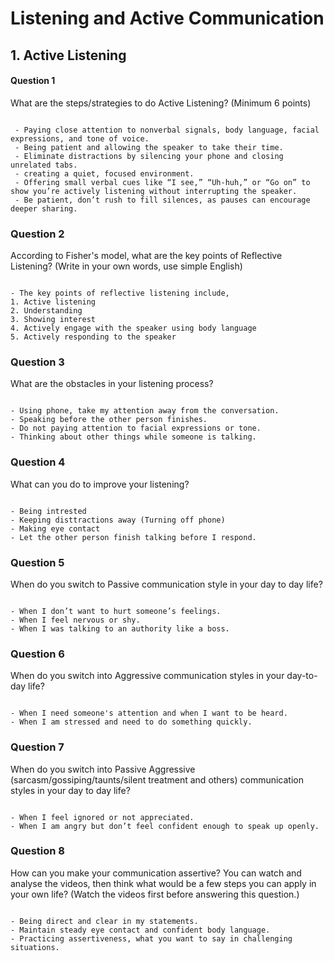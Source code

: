# Listening and Active Communication

## 1. Active Listening

#### Question 1

What are the steps/strategies to do Active Listening? (Minimum 6 points)


```text
 
 - Paying close attention to nonverbal signals, body language, facial expressions, and tone of voice.
 - Being patient and allowing the speaker to take their time.
 - Eliminate distractions by silencing your phone and closing unrelated tabs.
 - creating a quiet, focused environment.
 - Offering small verbal cues like “I see,” “Uh-huh,” or “Go on” to show you’re actively listening without interrupting the speaker.
 - Be patient, don’t rush to fill silences, as pauses can encourage deeper sharing.

```
### Question 2
According to Fisher's model, what are the key points of Reflective Listening? (Write in your own words, use simple English)

```

- The key points of reflective listening include, 
1. Active listening
2. Understanding
3. Showing interest 
4. Actively engage with the speaker using body language
5. Actively responding to the speaker

```
### Question 3

What are the obstacles in your listening process?
```

- Using phone, take my attention away from the conversation.
- Speaking before the other person finishes.
- Do not paying attention to facial expressions or tone.
- Thinking about other things while someone is talking.

```
### Question 4

What can you do to improve your listening?

```

- Being intrested
- Keeping disttractions away (Turning off phone)
- Making eye contact
- Let the other person finish talking before I respond.

```

### Question 5

When do you switch to Passive communication style in your day to day life?

```

- When I don’t want to hurt someone’s feelings.
- When I feel nervous or shy.
- When I was talking to an authority like a boss.

```
### Question 6
When do you switch into Aggressive communication styles in your day-to-day life?

```

- When I need someone's attention and when I want to be heard.
- When I am stressed and need to do something quickly.

```
### Question 7
When do you switch into Passive Aggressive (sarcasm/gossiping/taunts/silent treatment and others) communication styles in your day to day life?

```

- When I feel ignored or not appreciated. 
- When I am angry but don’t feel confident enough to speak up openly.

```

### Question 8
How can you make your communication assertive? You can watch and analyse the videos, then think what would be a few steps you can apply in your own life? (Watch the videos first before answering this question.)

```

- Being direct and clear in my statements. 
- Maintain steady eye contact and confident body language.
- Practicing assertiveness, what you want to say in challenging situations.

```

